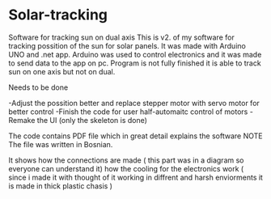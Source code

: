 # Solar-tracking
Software for tracking sun on dual axis
This is v2. of my software for tracking possition of the sun for solar panels. It was made with Arduino UNO and .net app.
Arduino was used to control electronics and it was made to send data to the app on pc. Program is not fully finished it is able to track sun on one axis 
but not on dual.

Needs to be done

-Adjust the possition better and replace stepper motor with servo motor for better control 
-Finish the code for user half-automaitc control of motors
-Remake the UI (only the skeleton is done)

The code contains PDF file which in great detail explains the software 
NOTE The file was written in Bosnian.

It shows how the connections are made ( this part was in a diagram so everyone can understand it)
how the cooling for the electronics work ( since i made it with thought of it working in diffrent and harsh enviorments it is made in thick plastic chasis )
